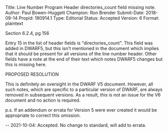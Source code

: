 Title:       Line Number Program Header directories_count field missing note.
Author:      Paul Bowen-Huggett
Champion:    Ron Brender
Submit-Date: 2018-09-14
Propid:      180914.1
Type:        Editorial
Status:      Accepted
Version:     6
Format:      plaintext

Section 6.2.4, pg 156

Entry 15 in the list of header fields is "directories_count". This field was added
in DWARF5, but this isn't mentioned in the document which implies that it should be 
present for all versions of the line number header. Other fields have a note at the 
end of their text which notes DWARF5 changes but this is missing here.

PROPOSED RESOLUTION

This is definitely an oversight in the DWARF V5 document. However, all such notes,
which are specific to a particular version of DWARF, are always removed in subsequent
versions. As a result, this is not an issue for the V6 document and no action is
required.

p.s. If an addendum or errata for Version 5 were ever created it would be appropriate
to correct this omission. 

--
2021-10-04:  Accepted.  No change to standard, will add to errata.  
